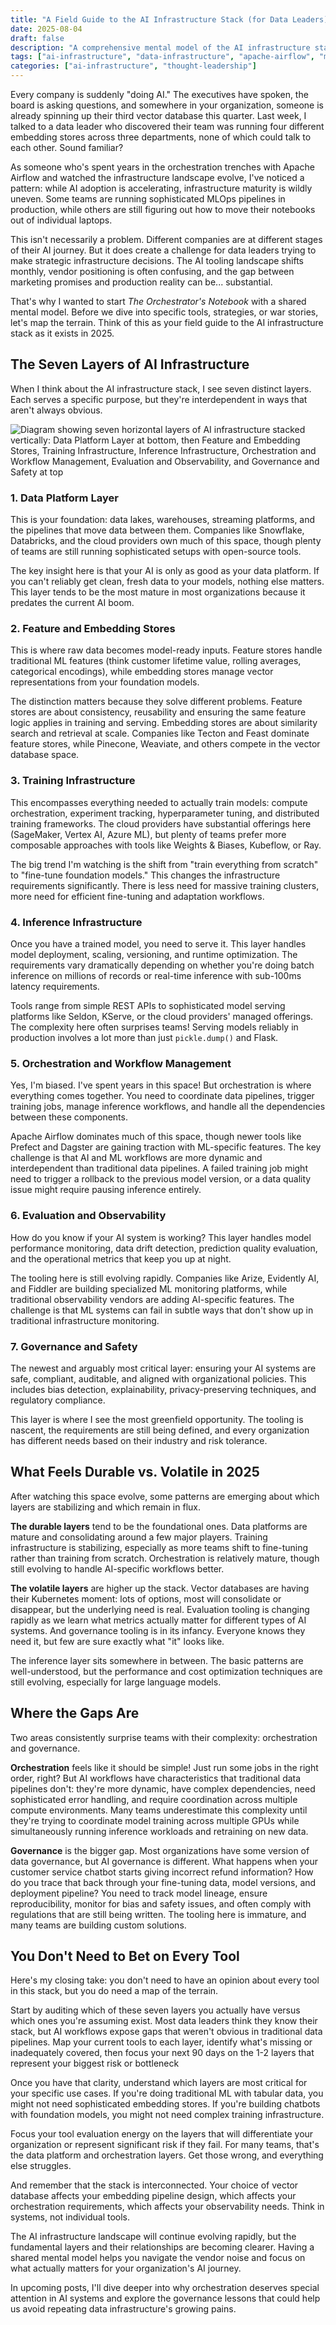 ```yaml
---
title: "A Field Guide to the AI Infrastructure Stack (for Data Leaders)"
date: 2025-08-04
draft: false
description: "A comprehensive mental model of the AI infrastructure stack for data leaders navigating vendor noise and strategic decisions. Breaks down the seven essential layers from data platforms to governance, identifies what's durable vs volatile in 2025, and provides a practical framework for auditing and prioritizing your infrastructure investments."
tags: ["ai-infrastructure", "data-infrastructure", "apache-airflow", "mlops", "infrastructure-strategy", "data-leadership"]
categories: ["ai-infrastructure", "thought-leadership"]
---
```

Every company is suddenly "doing AI." The executives have spoken, the board is asking questions, and somewhere in your organization, someone is already spinning up their third vector database this quarter. Last week, I talked to a data leader who discovered their team was running four different embedding stores across three departments, none of which could talk to each other. Sound familiar?

As someone who's spent years in the orchestration trenches with Apache Airflow and watched the infrastructure landscape evolve, I've noticed a pattern: while AI adoption is accelerating, infrastructure maturity is wildly uneven. Some teams are running sophisticated MLOps pipelines in production, while others are still figuring out how to move their notebooks out of individual laptops.

This isn't necessarily a problem. Different companies are at different stages of their AI journey. But it does create a challenge for data leaders trying to make strategic infrastructure decisions. The AI tooling landscape shifts monthly, vendor positioning is often confusing, and the gap between marketing promises and production reality can be... substantial.

That's why I wanted to start *The Orchestrator's Notebook* with a shared mental model. Before we dive into specific tools, strategies, or war stories, let's map the terrain. Think of this as your field guide to the AI infrastructure stack as it exists in 2025.

## The Seven Layers of AI Infrastructure

When I think about the AI infrastructure stack, I see seven distinct layers. Each serves a specific purpose, but they're interdependent in ways that aren't always obvious.

![Diagram showing seven horizontal layers of AI infrastructure stacked vertically: Data Platform Layer at bottom, then Feature and Embedding Stores, Training Infrastructure, Inference Infrastructure, Orchestration and Workflow Management, Evaluation and Observability, and Governance and Safety at top](ai-stack-seven-layers.png "The seven layers of AI infrastructure: from foundational data platforms to emerging governance and safety systems")

### 1. Data Platform Layer

This is your foundation: data lakes, warehouses, streaming platforms, and the pipelines that move data between them. Companies like Snowflake, Databricks, and the cloud providers own much of this space, though plenty of teams are still running sophisticated setups with open-source tools.

The key insight here is that your AI is only as good as your data platform. If you can't reliably get clean, fresh data to your models, nothing else matters. This layer tends to be the most mature in most organizations because it predates the current AI boom.

### 2. Feature and Embedding Stores

This is where raw data becomes model-ready inputs. Feature stores handle traditional ML features (think customer lifetime value, rolling averages, categorical encodings), while embedding stores manage vector representations from your foundation models.

The distinction matters because they solve different problems. Feature stores are about consistency, reusability and ensuring the same feature logic applies in training and serving. Embedding stores are about similarity search and retrieval at scale. Companies like Tecton and Feast dominate feature stores, while Pinecone, Weaviate, and others compete in the vector database space.

### 3. Training Infrastructure

This encompasses everything needed to actually train models: compute orchestration, experiment tracking, hyperparameter tuning, and distributed training frameworks. The cloud providers have substantial offerings here (SageMaker, Vertex AI, Azure ML), but plenty of teams prefer more composable approaches with tools like Weights & Biases, Kubeflow, or Ray.

The big trend I'm watching is the shift from "train everything from scratch" to "fine-tune foundation models." This changes the infrastructure requirements significantly. There is less need for massive training clusters, more need for efficient fine-tuning and adaptation workflows.

### 4. Inference Infrastructure

Once you have a trained model, you need to serve it. This layer handles model deployment, scaling, versioning, and runtime optimization. The requirements vary dramatically depending on whether you're doing batch inference on millions of records or real-time inference with sub-100ms latency requirements.

Tools range from simple REST APIs to sophisticated model serving platforms like Seldon, KServe, or the cloud providers' managed offerings. The complexity here often surprises teams! Serving models reliably in production involves a lot more than just `pickle.dump()` and Flask.

### 5. Orchestration and Workflow Management

Yes, I'm biased. I've spent years in this space! But orchestration is where everything comes together. You need to coordinate data pipelines, trigger training jobs, manage inference workflows, and handle all the dependencies between these components.

Apache Airflow dominates much of this space, though newer tools like Prefect and Dagster are gaining traction with ML-specific features. The key challenge is that AI and ML workflows are more dynamic and interdependent than traditional data pipelines. A failed training job might need to trigger a rollback to the previous model version, or a data quality issue might require pausing inference entirely.

### 6. Evaluation and Observability

How do you know if your AI system is working? This layer handles model performance monitoring, data drift detection, prediction quality evaluation, and the operational metrics that keep you up at night.

The tooling here is still evolving rapidly. Companies like Arize, Evidently AI, and Fiddler are building specialized ML monitoring platforms, while traditional observability vendors are adding AI-specific features. The challenge is that ML systems can fail in subtle ways that don't show up in traditional infrastructure monitoring.

### 7. Governance and Safety

The newest and arguably most critical layer: ensuring your AI systems are safe, compliant, auditable, and aligned with organizational policies. This includes bias detection, explainability, privacy-preserving techniques, and regulatory compliance.

This layer is where I see the most greenfield opportunity. The tooling is nascent, the requirements are still being defined, and every organization has different needs based on their industry and risk tolerance.

## What Feels Durable vs. Volatile in 2025

After watching this space evolve, some patterns are emerging about which layers are stabilizing and which remain in flux.

**The durable layers** tend to be the foundational ones. Data platforms are mature and consolidating around a few major players. Training infrastructure is stabilizing, especially as more teams shift to fine-tuning rather than training from scratch. Orchestration is relatively mature, though still evolving to handle AI-specific workflows better.

**The volatile layers** are higher up the stack. Vector databases are having their Kubernetes moment: lots of options, most will consolidate or disappear, but the underlying need is real. Evaluation tooling is changing rapidly as we learn what metrics actually matter for different types of AI systems. And governance tooling is in its infancy. Everyone knows they need it, but few are sure exactly what "it" looks like.

The inference layer sits somewhere in between. The basic patterns are well-understood, but the performance and cost optimization techniques are still evolving, especially for large language models.

## Where the Gaps Are

Two areas consistently surprise teams with their complexity: orchestration and governance.

**Orchestration** feels like it should be simple! Just run some jobs in the right order, right? But AI workflows have characteristics that traditional data pipelines don't: they're more dynamic, have complex dependencies, need sophisticated error handling, and require coordination across multiple compute environments. Many teams underestimate this complexity until they're trying to coordinate model training across multiple GPUs while simultaneously running inference workloads and retraining on new data.

**Governance** is the bigger gap. Most organizations have some version of data governance, but AI governance is different. What happens when your customer service chatbot starts giving incorrect refund information? How do you trace that back through your fine-tuning data, model versions, and deployment pipeline? You need to track model lineage, ensure reproducibility, monitor for bias and safety issues, and often comply with regulations that are still being written. The tooling here is immature, and many teams are building custom solutions.

## You Don't Need to Bet on Every Tool

Here's my closing take: you don't need to have an opinion about every tool in this stack, but you do need a map of the terrain.

Start by auditing which of these seven layers you actually have versus which ones you're assuming exist. Most data leaders think they know their stack, but AI workflows expose gaps that weren't obvious in traditional data pipelines. Map your current tools to each layer, identify what's missing or inadequately covered, then focus your next 90 days on the 1-2 layers that represent your biggest risk or bottleneck

Once you have that clarity, understand which layers are most critical for your specific use cases. If you're doing traditional ML with tabular data, you might not need sophisticated embedding stores. If you're building chatbots with foundation models, you might not need complex training infrastructure.

Focus your tool evaluation energy on the layers that will differentiate your organization or represent significant risk if they fail. For many teams, that's the data platform and orchestration layers. Get those wrong, and everything else struggles.

And remember that the stack is interconnected. Your choice of vector database affects your embedding pipeline design, which affects your orchestration requirements, which affects your observability needs. Think in systems, not individual tools.

The AI infrastructure landscape will continue evolving rapidly, but the fundamental layers and their relationships are becoming clearer. Having a shared mental model helps you navigate the vendor noise and focus on what actually matters for your organization's AI journey.

In upcoming posts, I'll dive deeper into why orchestration deserves special attention in AI systems and explore the governance lessons that could help us avoid repeating data infrastructure's growing pains.

